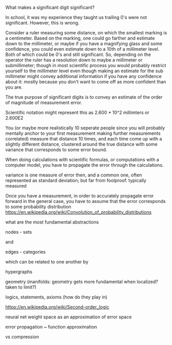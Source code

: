 What makes a significant digit significant?

In school, it was my experience they taught us trailing 0's were not significant.
However, this is wrong.

Consider a ruler measuring some distance, on which the smallest marking is a centimeter. Based on the marking, one could go farther and estimate down to the millimeter, or maybe if you have a magnifying glass and some confidence, you could even estimate down to a 10th of a millimeter level. Both of which could be 0's and still significant. So, depending on the operator the ruler has a resolution down to maybe a millimeter or submillimeter; though in most scientific process you would probably restrict yourself to the millimeter level even though making an estimate for the sub millimeter might convey additional information if you have any confidence about it: mostly because you don't want to come off as more confident than you are.

The true purpose of significant digits is to convey an estimate of the order of magnitude of measurement error.

Scientific notation might represent this as 2.600 * 10^2 millimters or 2.600E2

You (or maybe more realistically 10 seperate people since you will probably mentally anchor to your first measurement making further measurements correlated) measure that distance 10 times, and each time come up with a slightly different distance, clustered around the true distance with some variance that corresponds to some error bound.

When doing calculations with scientific formulas, or computations with a computer model, you have to propagate the error through the calculations.

variance is one measure of error then, and a common one, often represented as standard deviation; but far from foolproof. typically measured

Once you have a measurement, in order to accurately propagate error forward in the general case, you have to assume that the error corresponds to some probability distribution
https://en.wikipedia.org/wiki/Convolution_of_probability_distributions



what are the most fundamental abstractions

nodes - sets

and

edges - categories

which can be related to one another by

hypergraphs

geometry (manifolds: geometry gets more fundamental when localized? taken to limit?)

logics, statements, axioms (how do they play in)

https://en.wikipedia.org/wiki/Second-order_logic

neural net weight space as an approximation of error space

error propagation ~ function approximation

vs compression
